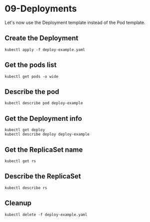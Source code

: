 # 09-Deployments

Let's now use the Deployment template instead of the Pod template.

## Create the Deployment

    kubectl apply -f deploy-example.yaml

## Get the pods list

    kubectl get pods -o wide

## Describe the pod

    kubectl describe pod deploy-example

## Get the Deployment info

    kubectl get deploy
    kubectl describe deploy deploy-example

## Get the ReplicaSet name

    kubectl get rs

## Describe the ReplicaSet

    kubectl describe rs

## Cleanup

    kubectl delete -f deploy-example.yaml
